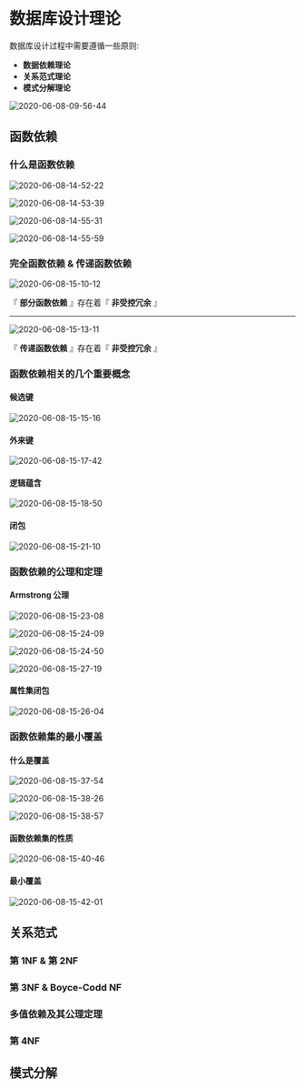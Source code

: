# 数据库设计理论

数据库设计过程中需要遵循一些原则:

- **数据依赖理论**
- **关系范式理论**
- **模式分解理论**

![2020-06-08-09-56-44](https://garrik-default-imgs.oss-accelerate.aliyuncs.com/imgs/2020-06-08-09-56-44.png)

## 函数依赖

### 什么是函数依赖

![2020-06-08-14-52-22](https://garrik-default-imgs.oss-accelerate.aliyuncs.com/imgs/2020-06-08-14-52-22.png)

![2020-06-08-14-53-39](https://garrik-default-imgs.oss-accelerate.aliyuncs.com/imgs/2020-06-08-14-53-39.png)

![2020-06-08-14-55-31](https://garrik-default-imgs.oss-accelerate.aliyuncs.com/imgs/2020-06-08-14-55-31.png)

![2020-06-08-14-55-59](https://garrik-default-imgs.oss-accelerate.aliyuncs.com/imgs/2020-06-08-14-55-59.png)

### 完全函数依赖 & 传递函数依赖

![2020-06-08-15-10-12](https://garrik-default-imgs.oss-accelerate.aliyuncs.com/imgs/2020-06-08-15-10-12.png)

『 **部分函数依赖** 』存在着『 **非受控冗余** 』

---

![2020-06-08-15-13-11](https://garrik-default-imgs.oss-accelerate.aliyuncs.com/imgs/2020-06-08-15-13-11.png)

『 **传递函数依赖** 』存在着『 **非受控冗余** 』

### 函数依赖相关的几个重要概念

#### 候选键

![2020-06-08-15-15-16](https://garrik-default-imgs.oss-accelerate.aliyuncs.com/imgs/2020-06-08-15-15-16.png)

#### 外来键

![2020-06-08-15-17-42](https://garrik-default-imgs.oss-accelerate.aliyuncs.com/imgs/2020-06-08-15-17-42.png)

#### 逻辑蕴含

![2020-06-08-15-18-50](https://garrik-default-imgs.oss-accelerate.aliyuncs.com/imgs/2020-06-08-15-18-50.png)

#### 闭包

![2020-06-08-15-21-10](https://garrik-default-imgs.oss-accelerate.aliyuncs.com/imgs/2020-06-08-15-21-10.png)

### 函数依赖的公理和定理

#### Armstrong 公理

![2020-06-08-15-23-08](https://garrik-default-imgs.oss-accelerate.aliyuncs.com/imgs/2020-06-08-15-23-08.png)

![2020-06-08-15-24-09](https://garrik-default-imgs.oss-accelerate.aliyuncs.com/imgs/2020-06-08-15-24-09.png)

![2020-06-08-15-24-50](https://garrik-default-imgs.oss-accelerate.aliyuncs.com/imgs/2020-06-08-15-24-50.png)

![2020-06-08-15-27-19](https://garrik-default-imgs.oss-accelerate.aliyuncs.com/imgs/2020-06-08-15-27-19.png)

#### 属性集闭包

![2020-06-08-15-26-04](https://garrik-default-imgs.oss-accelerate.aliyuncs.com/imgs/2020-06-08-15-26-04.png)

### 函数依赖集的最小覆盖

#### 什么是覆盖

![2020-06-08-15-37-54](https://garrik-default-imgs.oss-accelerate.aliyuncs.com/imgs/2020-06-08-15-37-54.png)

![2020-06-08-15-38-26](https://garrik-default-imgs.oss-accelerate.aliyuncs.com/imgs/2020-06-08-15-38-26.png)

![2020-06-08-15-38-57](https://garrik-default-imgs.oss-accelerate.aliyuncs.com/imgs/2020-06-08-15-38-57.png)

#### 函数依赖集的性质

![2020-06-08-15-40-46](https://garrik-default-imgs.oss-accelerate.aliyuncs.com/imgs/2020-06-08-15-40-46.png)

#### 最小覆盖

![2020-06-08-15-42-01](https://garrik-default-imgs.oss-accelerate.aliyuncs.com/imgs/2020-06-08-15-42-01.png)

## 关系范式

### 第 1NF & 第 2NF

### 第 3NF & Boyce-Codd NF

### 多值依赖及其公理定理

### 第 4NF

## 模式分解

